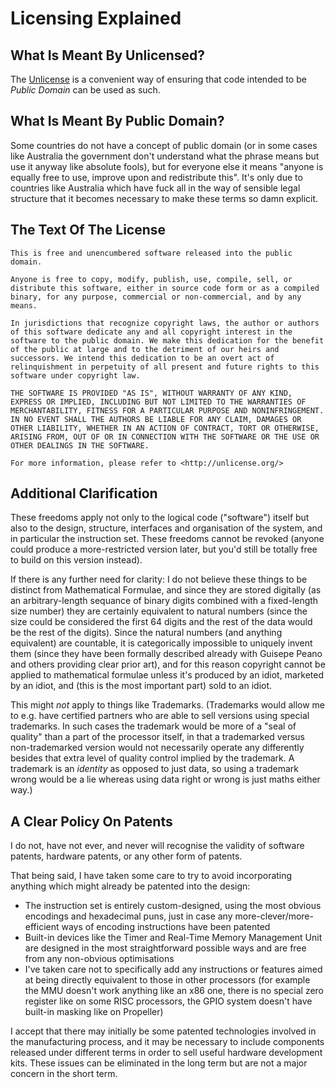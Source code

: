 # Licensing Explained

## What Is Meant By Unlicensed?

The [Unlicense](https://unlicense.org/) is a convenient way of ensuring that code intended to be *Public Domain* can be used as such.

## What Is Meant By Public Domain?

Some countries do not have a concept of public domain (or in some cases like Australia the government don't understand what the phrase means but use it anyway like absolute fools), but for everyone else it means "anyone is equally free to use, improve upon and redistribute this". It's only due to countries like Australia which have fuck all in the way of sensible legal structure that it becomes necessary to make these terms so damn explicit.

## The Text Of The License

    This is free and unencumbered software released into the public domain.
   
    Anyone is free to copy, modify, publish, use, compile, sell, or
    distribute this software, either in source code form or as a compiled
    binary, for any purpose, commercial or non-commercial, and by any
    means.
    
    In jurisdictions that recognize copyright laws, the author or authors
    of this software dedicate any and all copyright interest in the
    software to the public domain. We make this dedication for the benefit
    of the public at large and to the detriment of our heirs and
    successors. We intend this dedication to be an overt act of
    relinquishment in perpetuity of all present and future rights to this
    software under copyright law.
    
    THE SOFTWARE IS PROVIDED "AS IS", WITHOUT WARRANTY OF ANY KIND,
    EXPRESS OR IMPLIED, INCLUDING BUT NOT LIMITED TO THE WARRANTIES OF
    MERCHANTABILITY, FITNESS FOR A PARTICULAR PURPOSE AND NONINFRINGEMENT.
    IN NO EVENT SHALL THE AUTHORS BE LIABLE FOR ANY CLAIM, DAMAGES OR
    OTHER LIABILITY, WHETHER IN AN ACTION OF CONTRACT, TORT OR OTHERWISE,
    ARISING FROM, OUT OF OR IN CONNECTION WITH THE SOFTWARE OR THE USE OR
    OTHER DEALINGS IN THE SOFTWARE.
    
    For more information, please refer to <http://unlicense.org/>

## Additional Clarification

These freedoms apply not only to the logical code ("software") itself but also to the design, structure, interfaces and organisation of the system, and in particular the instruction set. These freedoms cannot be revoked (anyone could produce a more-restricted version later, but you'd still be totally free to build on this version instead).

If there is any further need for clarity: I do not believe these things to be distinct from Mathematical Formulae, and since they are stored digitally (as an arbitrary-length sequance of binary digits combined with a fixed-length size number) they are certainly equivalent to natural numbers (since the size could be considered the first 64 digits and the rest of the data would be the rest of the digits). Since the natural numbers (and anything equivalent) are countable, it is categorically impossible to uniquely invent them (since they have been formally described already with Guisepe Peano and others providing clear prior art), and for this reason copyright cannot be applied to mathematical formulae unless it's produced by an idiot, marketed by an idiot, and (this is the most important part) sold to an idiot.

This might *not* apply to things like Trademarks. (Trademarks would allow me to e.g. have certified partners who are able to sell versions using special trademarks. In such cases the trademark would be more of a "seal of quality" than a part of the processor itself, in that a trademarked versus non-trademarked version would not necessarily operate any differently besides that extra level of quality control implied by the trademark. A trademark is an _identity_ as opposed to just data, so using a trademark wrong would be a lie whereas using data right or wrong is just maths either way.)

## A Clear Policy On Patents

I do not, have not ever, and never will recognise the validity of software patents, hardware patents, or any other form of patents.

That being said, I have taken some care to try to avoid incorporating anything which might already be patented into the design:

* The instruction set is entirely custom-designed, using the most obvious encodings and hexadecimal puns, just in case any more-clever/more-efficient ways of encoding instructions have been patented
* Built-in devices like the Timer and Real-Time Memory Management Unit are designed in the most straightforward possible ways and are free from any non-obvious optimisations
* I've taken care not to specifically add any instructions or features aimed at being directly equivalent to those in other processors (for example the MMU doesn't work anything like an x86 one, there is no special zero register like on some RISC processors, the GPIO system doesn't have built-in masking like on Propeller)

I accept that there may initially be some patented technologies involved in the manufacturing process, and it may be necessary to include components released under different terms in order to sell useful hardware development kits. These issues can be eliminated in the long term but are not a major concern in the short term.
